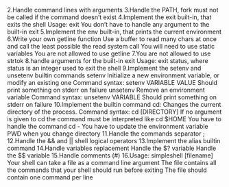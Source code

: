 2.Handle command lines with arguments
3.Handle the PATH, fork must not be called if the command doesn’t exist
4.Implement the exit built-in, that exits the shell
Usage: exit
You don’t have to handle any argument to the built-in exit
5.Implement the env built-in, that prints the current environment
6.Write your own getline function
Use a buffer to read many chars at once and call the least possible the read system call
You will need to use static variables
You are not allowed to use getline
7.You are not allowed to use strtok
8.handle arguments for the built-in exit
Usage: exit status, where status is an integer used to exit the shell
9.Implement the setenv and unsetenv builtin commands
setenv
Initialize a new environment variable, or modify an existing one
Command syntax: setenv VARIABLE VALUE
Should print something on stderr on failure
unsetenv
Remove an environment variable
Command syntax: unsetenv VARIABLE
Should print something on stderr on failure
10.Implement the builtin command cd:
Changes the current directory of the process.
Command syntax: cd [DIRECTORY]
If no argument is given to cd the command must be interpreted like cd $HOME
You have to handle the command cd -
You have to update the environment variable PWD when you change directory
11.Handle the commands separator ;
12.Handle the && and || shell logical operators
13.Implement the alias builtin command
14.Handle variables replacement
Handle the $? variable
Handle the $$ variable
15.Handle comments (#)
16.Usage: simpleshell [filename]
Your shell can take a file as a command line argument
The file contains all the commands that your shell should run before exiting
The file should contain one command per line
